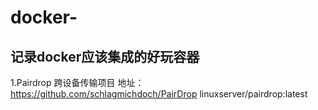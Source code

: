 # docker-
记录docker应该集成的好玩容器
--------------
1.Pairdrop
跨设备传输项目
地址：https://github.com/schlagmichdoch/PairDrop
linuxserver/pairdrop:latest
